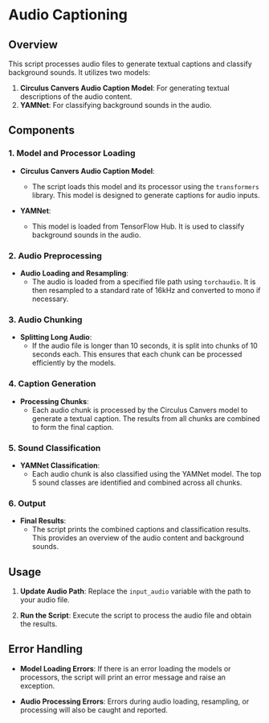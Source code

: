 #  Audio Captioning

## Overview

This script processes audio files to generate textual captions and classify background sounds. It utilizes two models:

1. **Circulus Canvers Audio Caption Model**: For generating textual descriptions of the audio content.
2. **YAMNet**: For classifying background sounds in the audio.

## Components

### 1. Model and Processor Loading

- **Circulus Canvers Audio Caption Model**:
  - The script loads this model and its processor using the `transformers` library. This model is designed to generate captions for audio inputs.

- **YAMNet**:
  - This model is loaded from TensorFlow Hub. It is used to classify background sounds in the audio.

### 2. Audio Preprocessing

- **Audio Loading and Resampling**:
  - The audio is loaded from a specified file path using `torchaudio`. It is then resampled to a standard rate of 16kHz and converted to mono if necessary.

### 3. Audio Chunking

- **Splitting Long Audio**:
  - If the audio file is longer than 10 seconds, it is split into chunks of 10 seconds each. This ensures that each chunk can be processed efficiently by the models.

### 4. Caption Generation

- **Processing Chunks**:
  - Each audio chunk is processed by the Circulus Canvers model to generate a textual caption. The results from all chunks are combined to form the final caption.

### 5. Sound Classification

- **YAMNet Classification**:
  - Each audio chunk is also classified using the YAMNet model. The top 5 sound classes are identified and combined across all chunks.

### 6. Output

- **Final Results**:
  - The script prints the combined captions and classification results. This provides an overview of the audio content and background sounds.

## Usage

1. **Update Audio Path**:
   Replace the `input_audio` variable with the path to your audio file.

2. **Run the Script**:
   Execute the script to process the audio file and obtain the results.

## Error Handling

- **Model Loading Errors**:
  If there is an error loading the models or processors, the script will print an error message and raise an exception.

- **Audio Processing Errors**:
  Errors during audio loading, resampling, or processing will also be caught and reported.

